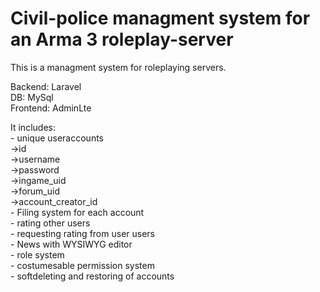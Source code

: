 # Civil-police managment system for an Arma 3 roleplay-server<br>

This is a managment system for roleplaying servers.<br>

Backend: Laravel<br>
DB: MySql<br>
Frontend: AdminLte<br>

It includes:<br>
    - unique useraccounts <br>
        ->id<br>
        ->username<br>
        ->password<br>
        ->ingame_uid<br>
        ->forum_uid<br>
        ->account_creator_id<br>
    - Filing system for each account<br>
    - rating other users<br>
    - requesting rating from user users<br>
    - News with WYSIWYG editor<br>
    - role system<br>
    - costumesable permission system<br>
    - softdeleting and restoring of accounts<br>
